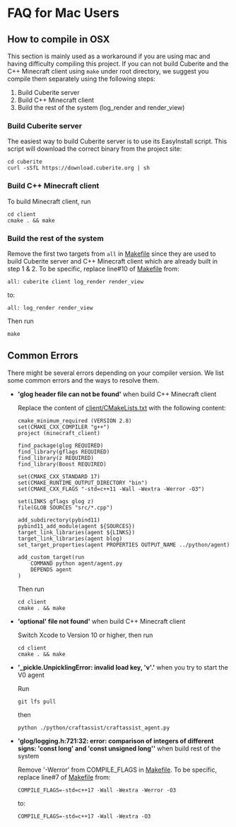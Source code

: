 # FAQ for Mac Users

## How to compile in OSX

This section is mainly used as a workaround if you are using mac and having difficulty compiling this project. If you can not build Cuberite and the C++ Minecraft client using ```make``` under root directory, we suggest you compile them separately using the following steps:

1. Build Cuberite server
2. Build C++ Minecraft client
3. Build the rest of the system (log_render and render_view)

### Build Cuberite server

The easiest way to build Cuberite server is to use its EasyInstall script. This script will download the correct binary from the project site:
 
```
cd cuberite
curl -sSfL https://download.cuberite.org | sh
```
 
### Build C++ Minecraft client
 
To build Minecraft client, run
 
```
cd client
cmake . && make
```
 
### Build the rest of the system
 
Remove the first two targets from ```all``` in [Makefile](Makefile) since they are used to build Cuberite server and C++ Minecraft client which are already built in step 1 & 2. To be specific, replace line#10 of [Makefile](Makefile) from:
 
```
all: cuberite client log_render render_view
```
 
to:

```
all: log_render render_view
```
 
Then run

```
make
```

## Common Errors
 
There might be several errors depending on your compiler version. We list some common errors and the ways to resolve them.
 
- **'glog header file can not be found'** when build C++ Minecraft client

    Replace the content of [client/CMakeLists.txt](../droidlet/lowlevel/minecraft/client/CMakeLists.txt) with the following content:
    
    ```
    cmake_minimum_required (VERSION 2.8)
    set(CMAKE_CXX_COMPILER "g++")
    project (minecraft_client)
    
    find_package(glog REQUIRED)
    find_library(gflags REQUIRED)
    find_library(z REQUIRED)
    find_library(Boost REQUIRED)
    
    set(CMAKE_CXX_STANDARD 17)
    set(CMAKE_RUNTIME_OUTPUT_DIRECTORY "bin")
    set(CMAKE_CXX_FLAGS "-std=c++11 -Wall -Wextra -Werror -O3")
    
    set(LINKS gflags glog z)
    file(GLOB SOURCES "src/*.cpp")
    
    add_subdirectory(pybind11)
    pybind11_add_module(agent ${SOURCES})
    target_link_libraries(agent ${LINKS})
    target_link_libraries(agent blog)
    set_target_properties(agent PROPERTIES OUTPUT_NAME ../python/agent)
    
    add_custom_target(run
    	COMMAND python agent/agent.py
    	DEPENDS agent
    )
    ```
    
    Then run
    
    ```
    cd client
    cmake . && make
    ```
    
    
- **'optional' file not found'** when build C++ Minecraft client
    
    Switch Xcode to Version 10 or higher, then run

    ```
    cd client
    cmake . && make
    ```
    
- **'_pickle.UnpicklingError: invalid load key, 'v'.'** when you try to start the V0 agent

    Run
    
    ```
    git lfs pull
    ```
    
    then
    
    ```
    python ./python/craftassist/craftassist_agent.py
    ```

- **'glog/logging.h:721:32: error: comparison of integers of different signs: 'const long' and 'const unsigned long''** when build rest of the system
    
    Remove '-Werror' from COMPILE_FLAGS in [Makefile](Makefile). To be specific, replace line#7 of [Makefile](Makefile) from:

    ```
    COMPILE_FLAGS=-std=c++17 -Wall -Wextra -Werror -O3
    ```
    
    to:
    
    ```
    COMPILE_FLAGS=-std=c++17 -Wall -Wextra -O3
    ```












